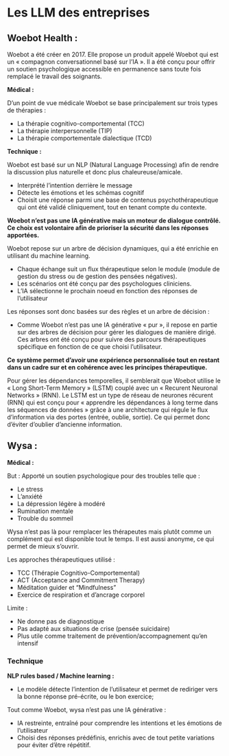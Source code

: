 # Les LLM des entreprises

## **Woebot Health :**

Woebot a été créer en 2017. Elle propose un produit appelé Woebot qui est un « compagnon conversationnel basé sur l’IA ». Il a été conçu pour offrir un soutien psychologique accessible en permanence sans toute fois remplacé le travail des soignants.

**Médical :**

D’un point de vue médicale Woebot se base principalement sur trois types de thérapies :
- La thérapie cognitivo-comportemental (TCC)
- La thérapie interpersonnelle (TIP)
- La thérapie comportementale dialectique (TCD)

**Technique :**

Woebot est basé sur un NLP (Natural Language Processing) afin de rendre la discussion plus naturelle et donc plus chaleureuse/amicale.

- Interprété l’intention derrière le message
- Détecte les émotions et les schémas cognitif
- Choisit une réponse parmi une base de contenus psychothérapeutique qui ont été validé cliniquement, tout en tenant compte du contexte.

**Woebot n’est pas une IA générative mais un moteur de dialogue contrôlé. Ce choix est volontaire afin de prioriser la sécurité dans les réponses apportées.**

Woebot repose sur un arbre de décision dynamiques, qui a été enrichie en utilisant du machine learning.

- Chaque échange suit un flux thérapeutique selon le module (module de gestion du stress ou de gestion des pensées négatives).
- Les scénarios ont été conçu par des psychologues cliniciens.
- L’IA sélectionne le prochain noeud en fonction des réponses de l’utilisateur

Les réponses sont donc basées sur des règles et un arbre de décision :

- Comme Woebot n’est pas une IA générative « pur », il repose en partie sur des arbres de décision pour gérer les dialogues de manière dirigé. Ces arbres ont été conçu pour suivre des parcours thérapeutiques spécifique en fonction de ce que choisi l’utilisateur.

**Ce système permet d’avoir une expérience personnalisée tout en restant dans un cadre sur et en cohérence avec les principes thérapeutique.**

Pour gérer les dépendances temporelles, il semblerait que Woebot utilise le « Long Short-Term Memory » (LSTM) couplé avec un « Recurent Neuronal Networks » (RNN).
Le LSTM est un type de réseau de neurones récurent (RNN) qui est conçu pour « apprendre les dépendances à long terme dans les séquences de données » grâce à une architecture qui régule le flux d’information via des portes (entrée, oublie, sortie). Ce qui permet donc d’éviter d’oublier d’ancienne information.

## **Wysa :**

**Médical :**

But : Apporté un soutien psychologique pour des troubles telle que :

- Le stress
- L’anxiété
- La dépression légère à modéré
- Rumination mentale
- Trouble du sommeil

Wysa n’est pas là pour remplacer les thérapeutes mais plutôt comme un complément qui est disponible tout le temps. Il est aussi anonyme, ce qui permet de mieux s’ouvrir.

Les approches thérapeutiques utilisé :

- TCC (Thérapie Cognitivo-Comportemental)
- ACT (Acceptance and Commitment Therapy)
- Méditation guider et “Mindfulness”
- Exercice de respiration et d’ancrage corporel

Limite :

- Ne donne pas de diagnostique
- Pas adapté aux situations de crise (pensée suicidaire)
- Plus utile comme traitement de prévention/accompagnement qu’en intensif

### Technique

**NLP rules based / Machine learning :**

- Le modèle détecte l’intention de l’utilisateur et permet de rediriger vers la bonne réponse pré-écrite, ou le bon exercice;

Tout comme Woebot, wysa n’est pas une IA générative :

- IA restreinte, entraîné pour comprendre les intentions et les émotions de l’utilisateur
- Choisi des réponses prédéfinis, enrichis avec de tout petite variations pour éviter d’être répétitif.

